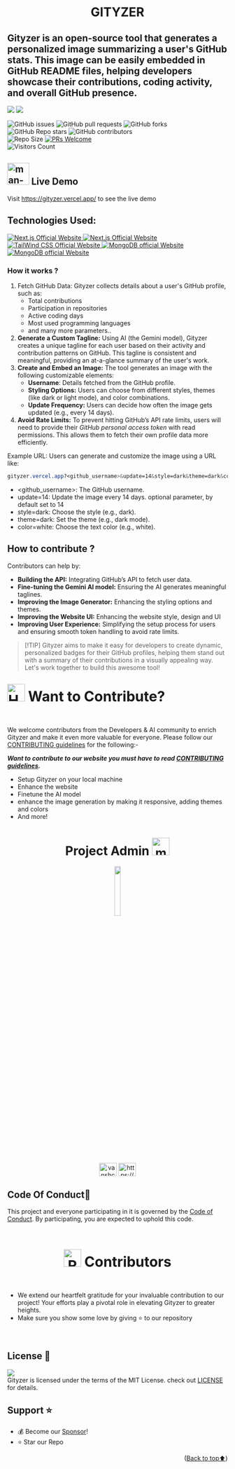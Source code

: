 <h1 align="center">GITYZER</h1>

## Gityzer is an open-source tool that generates a personalized image summarizing a user's GitHub stats. This image can be easily embedded in GitHub README files, helping developers showcase their contributions, coding activity, and overall GitHub presence.

<p align="center">

<a href="https://github.com/vansh-codes/Gityzer"><img src="https://badges.frapsoft.com/os/v1/open-source.svg?v=103"></a> <a href="https://github.com/vansh-codes/Gityzer/blob/master/LICENSE"><img src="https://img.shields.io/badge/MIT-Licence-blue.svg?v=103"></a> 

![GitHub issues](https://img.shields.io/github/issues/vansh-codes/Gityzer)
![GitHub pull requests](https://img.shields.io/github/issues-pr/vansh-codes/Gityzer)
![GitHub forks](https://img.shields.io/github/forks/vansh-codes/Gityzer)
![GitHub Repo stars](https://img.shields.io/github/stars/vansh-codes/Gityzer?style=social)
![GitHub contributors](https://img.shields.io/github/contributors/vansh-codes/Gityzer)
<br/>
![Repo Size](https://img.shields.io/github/repo-size/vansh-codes/Gityzer)
[![PRs Welcome](https://img.shields.io/badge/PRs-welcome-brightgreen.svg?style=flat)](https://egghead.io/courses/how-to-contribute-to-an-open-source-project-on-github?af=5236ad)
<br/>
![Visitors Count](https://api.visitorbadge.io/api/visitors?path=https%3A%2F%2Fgithub.com%2Fvansh-codes%2FGityzer&label=visitors&countColor=%2337d67a&style=flat&labelStyle=upper)
</p>

## <img src="https://raw.githubusercontent.com/Tarikul-Islam-Anik/Animated-Fluent-Emojis/master/Emojis/People%20with%20professions/Man%20Technologist%20Medium%20Skin%20Tone.png" alt="man-techno" height=50 width=50> Live Demo
Visit https://gityzer.vercel.app/ to see the live demo

## Technologies Used:
<p>
  <a href="https://react.dev/">
    <img src="https://shields.io/badge/react-black?logo=react&style=for-the-badge" alt="Next.js Official Website"/>
  </a> <a href="https://nextjs.org/">
    <img src="https://img.shields.io/badge/Next.js-7c3aed?style=for-the-badge&logo=next.js&logoColor=white" alt="Next.js Official Website"/>
  </a> <a href="https://tailwindcss.com/">
    <img src="https://img.shields.io/badge/Tailwind_CSS-grey?style=for-the-badge&logo=tailwind-css&logoColor=38B2AC" alt="TailWind CSS Official Website"/>
  </a> <a href="https://www.mongodb.com/">
    <img src="https://img.shields.io/badge/mongodb-47A248?style=for-the-badge&logo=mongodb&logoColor=white" alt="MongoDB official Website"/>
  </a>
  <a href="https://ai.google.dev/gemini-api?gad_source=1&gclid=Cj0KCQjwo8S3BhDeARIsAFRmkOP_Ygexqh0M-OkFeeCxgOr5cjzTV2wNnS-nDzydv4Kaq9NPfPPTMhcaAm4_EALw_wcB">
    <img src="https://img.shields.io/badge/Google%20Gemini%20API-886FBF?style=for-the-badge&logo=googlegemini&logoColor=fff" alt="MongoDB official Website"/>
  </a>
</p>

### How it works ?
1. Fetch GitHub Data: Gityzer collects details about a user's GitHub profile, such as:
   - Total contributions
   - Participation in repositories
   - Active coding days
   - Most used programming languages
   - and many more parameters..
2. **Generate a Custom Tagline:** Using AI (the Gemini model), Gityzer creates a unique tagline for each user based on their activity and contribution patterns on GitHub. This tagline is consistent and meaningful, providing an at-a-glance summary of the user's work.
3. **Create and Embed an Image:** The tool generates an image with the following customizable elements:
    - **Username**: Details fetched from the GitHub profile.
    - **Styling Options:** Users can choose from different styles, themes (like dark or light mode), and color combinations.
    - **Update Frequency:** Users can decide how often the image gets updated (e.g., every 14 days). 
4. **Avoid Rate Limits:** To prevent hitting GitHub’s API rate limits, users will need to provide their *GitHub personal access token* with read permissions. This allows them to fetch their own profile data more efficiently.

Example URL:
Users can generate and customize the image using a URL like:
```css
gityzer.vercel.app?<github_username>&update=14&style=dark&theme=dark&color=white
```
- <github_username>: The GitHub username.
- update=14: Update the image every 14 days. optional parameter, by default set to 14
- style=dark: Choose the style (e.g., dark).
- theme=dark: Set the theme (e.g., dark mode).
- color=white: Choose the text color (e.g., white).

## How to contribute ?

Contributors can help by:
- **Building the API:** Integrating GitHub’s API to fetch user data.
- **Fine-tuning the Gemini AI model:** Ensuring the AI generates meaningful taglines.
- **Improving the Image Generator:** Enhancing the styling options and themes.
- **Improving the Website UI:** Enhancing the website style, design and UI
- **Improving User Experience:** Simplifying the setup process for users and ensuring smooth token handling to avoid rate limits.


> [!TIP] Gityzer aims to make it easy for developers to create dynamic, personalized badges for their GitHub profiles, helping them stand out with a summary of their contributions in a visually appealing way. Let's work together to build this awesome tool!

<div align="left">
<h2><font size="6"><img src="https://raw.githubusercontent.com/Tarikul-Islam-Anik/Animated-Fluent-Emojis/master/Emojis/Hand%20gestures/Handshake.png" alt="Handshake" width="40" height="40" /> Want to Contribute? </font></h2>
</div>
<br>

We welcome contributors from the Developers & AI community to enrich Gityzer and make it even more valuable for everyone. Please follow our [CONTRIBUTING guidelines](https://github.com/vansh-codes/Gityzer/blob/master/CONTRIBUTING) for the following:-

***Want to contribute to our website you must have to read [CONTRIBUTING guidelines](https://github.com/vansh-codes/Gityzer/blob/master/CONTRIBUTING).***
- Setup Gityzer on your local machine
- Enhance the website
- Finetune the AI model
- enhance the image generation by making it responsive, adding themes and colors
- And more!


<h1 align=center> Project Admin <img src="https://raw.githubusercontent.com/Tarikul-Islam-Anik/Animated-Fluent-Emojis/master/Emojis/People%20with%20professions/Man%20Technologist%20Medium%20Skin%20Tone.png" alt="man-techno" height=40 width=40> </h1>

  <p align="center">
  <a href="https://github.com/vansh-codes"><img src="https://avatars.githubusercontent.com/vansh-codes" width="17%" /></a>
  </p>

<div align="center">
<p margin-right="10px 30px 100px 30px">
<a href="https://twitter.com/vanshchaurasiy4" target="blank"><img align="center" src="https://raw.githubusercontent.com/rahuldkjain/github-profile-readme-generator/master/src/images/icons/Social/twitter.svg" alt="vanshchaurasiy4" height="30" width="40" /></a>
<a href="https://www.linkedin.com/in/vanshchaurasiya24" target="blank"><img align="center" src="https://raw.githubusercontent.com/rahuldkjain/github-profile-readme-generator/master/src/images/icons/Social/linked-in-alt.svg" alt="https://www.linkedin.com/in/vanshchaurasiya24" height="30" width="40" /></a>
</p>
</div>


## Code Of Conduct📑

This project and everyone participating in it is governed by the [Code of Conduct](https://github.com/vansh-codes/Gityzer/blob/master/CODE_OF_CONDUCT.md). By participating, you are expected to uphold this code.


<div align="center">

</div>
<br>
<!-- a big thanks to all the contributors -->
<div align="center">
<h2><font size="6"><img src="https://raw.githubusercontent.com/Tarikul-Islam-Anik/Animated-Fluent-Emojis/master/Emojis/Smilies/Red%20Heart.png" alt="Red Heart" width="40" height="40" /> Contributors </font></h2>
</div>
<br>

- We extend our heartfelt gratitude for your invaluable contribution to our project! Your efforts play a pivotal role in elevating Gityzer to greater heights.
- Make sure you show some love by giving ⭐ to our repository

<br>

<!-- <center>
<div>
<a href="https://github.com/vansh-codes/Gityzer/graphs/contributors">
  <img width="90%" src="https://contrib.rocks/image?repo=vansh-codes/Gityzer" />
</a>
</div>
</center>
 -->
## License 📝

<img src="https://img.shields.io/badge/License-MIT-yellow.svg"/> <br> 
Gityzer is licensed under the terms of the MIT License. check out <a href="./LICENSE">LICENSE</a> for details. <img width=2300/>

<a name="support"></a>

## Support ⭐

- 💰 Become our [Sponsor](https://github.com/sponsors/vansh-codes)!
- ⭐ Star our Repo 

<p align="right">(<a href="#top">Back to top⬆️</a>)</p>
